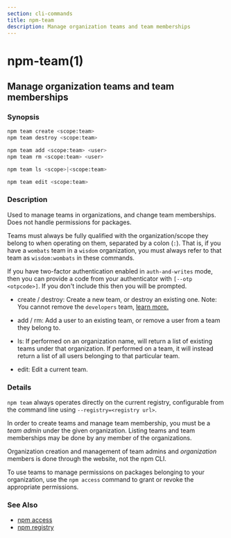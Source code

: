 ```yaml
---
section: cli-commands 
title: npm-team
description: Manage organization teams and team memberships
---
```


# npm-team(1)

## Manage organization teams and team memberships

### Synopsis

```bash
npm team create <scope:team>
npm team destroy <scope:team>

npm team add <scope:team> <user>
npm team rm <scope:team> <user>

npm team ls <scope>|<scope:team>

npm team edit <scope:team>
```

### Description

Used to manage teams in organizations, and change team memberships. Does not
handle permissions for packages.

Teams must always be fully qualified with the organization/scope they belong to
when operating on them, separated by a colon (`:`). That is, if you have a `wombats` team in a `wisdom` organization, you must always refer to that team as `wisdom:wombats` in these commands.

If you have two-factor authentication enabled in `auth-and-writes` mode, then you can provide a code from your authenticator with `[--otp <otpcode>]`. If you don't include this then you will be prompted.

* create / destroy:
  Create a new team, or destroy an existing one. Note: You cannot remove the `developers` team, <a href="https://docs.npmjs.com/about-developers-team" target="_blank">learn more.</a>
* add / rm:
  Add a user to an existing team, or remove a user from a team they belong to.

* ls:
  If performed on an organization name, will return a list of existing teams
  under that organization. If performed on a team, it will instead return a list
  of all users belonging to that particular team.

* edit:
  Edit a current team.

### Details

`npm team` always operates directly on the current registry, configurable from
the command line using `--registry=<registry url>`.

In order to create teams and manage team membership, you must be a *team admin*
under the given organization. Listing teams and team memberships may be done by
any member of the organizations.

Organization creation and management of team admins and *organization* members
is done through the website, not the npm CLI.

To use teams to manage permissions on packages belonging to your organization,
use the `npm access` command to grant or revoke the appropriate permissions.

### See Also

* [npm access](/cli-commands/npm-access)
* [npm registry](/using-npm/registry)
